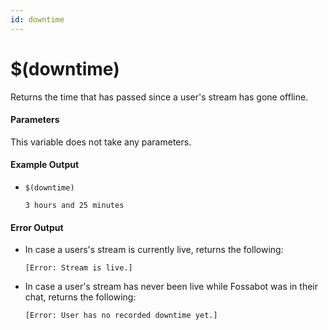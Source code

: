 ```yaml
---
id: downtime
---
```


# $(downtime)

Returns the time that has passed since a user's stream has gone offline.

#### Parameters

This variable does not take any parameters.

#### Example Output

* `$(downtime)`

    ```
    3 hours and 25 minutes
    ```

#### Error Output

* In case a users's stream is currently live, returns the following:

    ```
    [Error: Stream is live.]
    ```

* In case a user's stream has never been live while Fossabot was in their chat, returns the following:

    ```
    [Error: User has no recorded downtime yet.]
    ```
